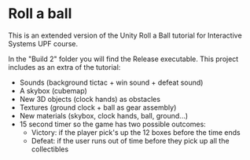 # Roll a ball

This is an extended version of the Unity Roll a Ball tutorial for Interactive Systems UPF course.

In the "Build 2" folder you will find the Release executable. This project includes as an extra of the tutorial:

  - Sounds (background tictac + win sound + defeat sound)
  - A skybox (cubemap)
  - New 3D objects (clock hands) as obstacles
  - Textures (ground clock + ball as gear assembly)
  - New materials (skybox, clock hands, ball, ground...)
  - 15 second timer so the game has two possible outcomes:
    - Victory: if the player pick's up the 12 boxes before the time ends
    - Defeat: if the user runs out of time before they pick up all the collectibles
